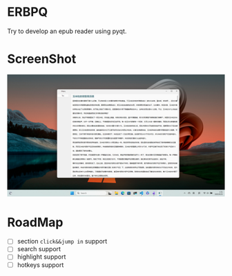 # ERBPQ

Try to develop an epub reader using pyqt.

# ScreenShot

![](assets/screenshot01.png)

# RoadMap

- [ ] section `click&&jump in`  support
- [ ] search support
- [ ] highlight support
- [ ] hotkeys support